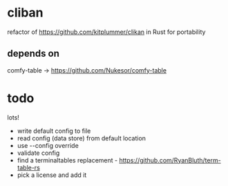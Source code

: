 # cliban

refactor of https://github.com/kitplummer/clikan in Rust for portability

## depends on

comfy-table -> https://github.com/Nukesor/comfy-table

# todo

lots!

* write default config to file
* read config (data store) from default location
* use --config override
* validate config
* find a terminaltables replacement - https://github.com/RyanBluth/term-table-rs
* pick a license and add it


